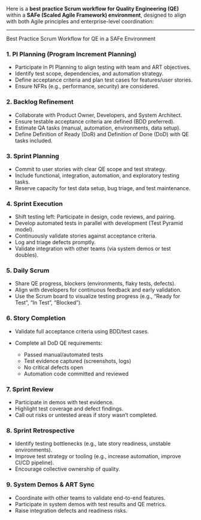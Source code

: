 Here is a **best practice Scrum workflow for Quality Engineering (QE)** within a **SAFe (Scaled Agile Framework) environment**, designed to align with both Agile principles and enterprise-level coordination:

---

 Best Practice Scrum Workflow for QE in a SAFe Environment

### 1. **PI Planning (Program Increment Planning)**

* Participate in PI Planning to align testing with team and ART objectives.
* Identify test scope, dependencies, and automation strategy.
* Define acceptance criteria and plan test cases for features/user stories.
* Ensure NFRs (e.g., performance, security) are considered.

### 2. **Backlog Refinement**

* Collaborate with Product Owner, Developers, and System Architect.
* Ensure testable acceptance criteria are defined (BDD preferred).
* Estimate QA tasks (manual, automation, environments, data setup).
* Define Definition of Ready (DoR) and Definition of Done (DoD) with QE tasks included.

### 3. **Sprint Planning**

* Commit to user stories with clear QE scope and test strategy.
* Include functional, integration, automation, and exploratory testing tasks.
* Reserve capacity for test data setup, bug triage, and test maintenance.

### 4. **Sprint Execution**

* Shift testing left: Participate in design, code reviews, and pairing.
* Develop automated tests in parallel with development (Test Pyramid model).
* Continuously validate stories against acceptance criteria.
* Log and triage defects promptly.
* Validate integration with other teams (via system demos or test doubles).

### 5. **Daily Scrum**

* Share QE progress, blockers (environments, flaky tests, defects).
* Align with developers for continuous feedback and early validation.
* Use the Scrum board to visualize testing progress (e.g., “Ready for Test”, “In Test”, “Blocked”).

### 6. **Story Completion**

* Validate full acceptance criteria using BDD/test cases.
* Complete all DoD QE requirements:

  * Passed manual/automated tests
  * Test evidence captured (screenshots, logs)
  * No critical defects open
  * Automation code committed and reviewed

### 7. **Sprint Review**

* Participate in demos with test evidence.
* Highlight test coverage and defect findings.
* Call out risks or untested areas if story wasn’t completed.

### 8. **Sprint Retrospective**

* Identify testing bottlenecks (e.g., late story readiness, unstable environments).
* Improve test strategy or tooling (e.g., increase automation, improve CI/CD pipeline).
* Encourage collective ownership of quality.

### 9. **System Demos & ART Sync**

* Coordinate with other teams to validate end-to-end features.
* Participate in system demos with test results and QE metrics.
* Raise integration defects and readiness risks.

